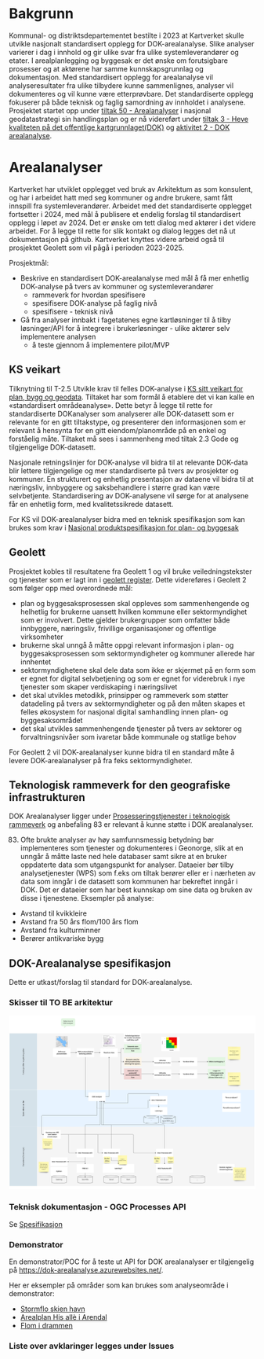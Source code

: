 # Bakgrunn
Kommunal- og distriktsdepartementet bestilte i 2023 at Kartverket skulle utvikle nasjonalt standardisert opplegg for DOK-arealanalyse. Slike analyser varierer i dag i innhold og gir ulike svar fra ulike systemleverandører og etater. I arealplanlegging og byggesak er det ønske om forutsigbare prosesser og at aktørene har samme kunnskapsgrunnlag og dokumentasjon. Med standardisert opplegg for arealanalyse vil analyseresultater fra ulike tilbydere kunne sammenlignes, analyser vil dokumenteres og vil kunne være etterprøvbare. Det standardiserte opplegg fokuserer på både teknisk og faglig samordning av innholdet i analysene. 
Prosjektet startet opp under [tiltak 50 - Arealanalyser](https://www.geonorge.no/Geodataarbeid/nasjonal-geodatastrategi/handlingsplanens-tiltak/tiltak-50/) i nasjonal geodatastrategi sin handlingsplan og er nå videreført under [tiltak 3 - Heve kvaliteten på det offentlige kartgrunnlaget(DOK)](https://www.geonorge.no/Geodataarbeid/nasjonal-geodatastrategi/handlingsplanens-tiltak/tiltak-3/) og [aktivitet 2 - DOK arealanalyse](https://tiltaksplan.geonorge.no/tiltak/3/aktivitet/2).

# Arealanalyser
Kartverket har utviklet opplegget ved bruk av Arkitektum as som konsulent, og har i arbeidet hatt med seg kommuner og andre brukere, samt fått innspill fra systemleverandører. Arbeidet med det standardiserte opplegget fortsetter i 2024, med mål å publisere et endelig forslag til standardisert opplegg i løpet av 2024. Det er ønske om tett dialog med aktører i det videre arbeidet. For å legge til rette for slik kontakt og dialog legges det nå ut dokumentasjon på github. Kartverket knyttes videre arbeid  også til prosjektet Geolett som vil pågå i perioden 2023-2025. 

Prosjektmål:
* Beskrive en standardisert DOK-arealanalyse med mål å få mer enhetlig DOK-analyse på tvers av kommuner og systemleverandører
    * rammeverk for hvordan spesifisere
    * spesifisere DOK-analyse på faglig nivå
    * spesifisere - teknisk nivå
* Gå fra analyser innbakt i fagetatenes egne kartløsninger til å tilby løsninger/API for å integrere i brukerløsninger  - ulike aktører selv implementere analysen
    * å teste gjennom å implementere pilot/MVP


## KS veikart
Tilknytning til T-2.5 Utvikle krav til felles DOK-analyse i [KS sitt veikart for plan, bygg og geodata](https://www.ks.no/globalassets/fagomrader/digitalisering/verktoykasse-plan--og-byggesaker/gjennomfore/18-08-22-Veikart-plan-bygg-og-geodata-Sluttrapport-v1-0-ny-struktur.pdf).
Tiltaket har som formål å etablere det vi kan kalle en «standardisert
områdeanalyse». Dette betyr å legge til rette for standardiserte DOKanalyser som analyserer alle DOK-datasett som er relevante for en gitt
tiltakstype, og presenterer den informasjonen som er relevant å
hensynta for en gitt eiendom/planområde på en enkel og forståelig
måte.
Tiltaket må sees i sammenheng med tiltak 2.3 Gode og tilgjengelige
DOK-datasett.

Nasjonale retningslinjer for DOK-analyse vil bidra til at relevante
DOK-data blir lettere tilgjengelige og mer standardiserte på tvers av
prosjekter og kommuner. En strukturert og enhetlig presentasjon av
dataene vil bidra til at næringsliv, innbyggere og saksbehandlere i
større grad kan være selvbetjente.
Standardisering av DOK-analysene vil sørge for at analysene får en
enhetlig form, med kvalitetssikrede datasett.

For KS vil DOK-arealanalyser bidra med en teknisk spesifikasjon som kan brukes som krav i [Nasjonal produktspesifikasjon for plan- og byggesak](https://www.ks.no/fagomrader/digitalisering/felleslosninger/verktoykasse-plan--og-byggesak/verktoy/nasjonal-produktspesifikasjon-plan--og-byggesak/)

## Geolett
Prosjektet kobles til resultatene fra Geolett 1 og vil bruke veiledningstekster og tjenester som er lagt inn i [geolett register](https://register.geonorge.no/geolett). Dette videreføres i Geolett 2 som følger opp med overordnede mål:
* plan og byggesaksprosessen skal oppleves som sammenhengende og helhetlig for brukerne uansett hvilken kommune eller sektormyndighet som er involvert. Dette gjelder brukergrupper som omfatter både innbyggere, næringsliv, frivillige organisasjoner og offentlige virksomheter
* brukerne skal unngå å måtte oppgi relevant informasjon i plan- og byggesaksprosessen som sektormyndigheter og kommuner allerede har innhentet
* sektormyndighetene skal dele data som ikke er skjermet på en form som er egnet for digital selvbetjening og som er egnet for viderebruk i nye tjenester som skaper verdiskaping i næringslivet
* det skal utvikles metodikk, prinsipper og rammeverk som støtter datadeling på tvers av sektormyndigheter og på den måten skapes et felles økosystem for nasjonal digital samhandling innen plan- og byggesaksområdet
* det skal utvikles sammenhengende tjenester på tvers av sektorer og forvaltningsnivåer som ivaretar både kommunale og statlige behov

For Geolett 2 vil DOK-arealanalyser kunne bidra til en standard måte å levere DOK-arealanalyser på fra feks sektormyndigheter. 

## Teknologisk rammeverk for den geografiske infrastrukturen
DOK Arealanalyser ligger under [Prosesseringstjenester i teknologisk rammeverk](https://dokument.geonorge.no/styrendedokumenter/nasjonalt-rammeverk-for-geografisk-informasjon/rammeverksdokumentet/teknologisk-rammeverk-for-den-geografiske-infrastrukturen/4.0/teknologiskrammeverkhtml.html#_prosesseringstjenester) og anbefaling 83 er relevant å kunne støtte i DOK arealanalyser.

83. Ofte brukte analyser av høy samfunnsmessig betydning bør implementeres som tjenester og dokumenteres i Geonorge, slik at en unngår å måtte laste ned hele databaser samt sikre at en bruker oppdaterte data som utgangspunkt for analyser. Dataeier bør tilby analysetjenester (WPS) som f.eks om tiltak berører eller er i nærheten av data som inngår i de datasett som kommunen har bekreftet inngår i DOK. Det er dataeier som har best kunnskap om sine data og bruken av disse i tjenestene.
Eksempler på analyse:
* Avstand til kvikkleire
* Avstand fra 50 års flom/100 års flom
* Avstand fra kulturminner
* Berører antikvariske bygg

## DOK-Arealanalyse spesifikasjon
Dette er utkast/forslag til standard for DOK-arealanalyse. 

### Skisser til TO BE arkitektur

![Tjenestereise!](TOBETjenestereise.jpg)


### Teknisk dokumentasjon - OGC Processes API
Se [Spesifikasjon](spec.md)

### Demonstrator
En demonstrator/POC for å teste ut API for DOK arealanalyser er tilgjengelig på https://dok-arealanalyse.azurewebsites.net/.

Her er eksempler på områder som kan brukes som analyseområde i demonstrator:
* [Stormflo skien havn](demonstrator/stormflo_havn.geojson)
* [Arealplan His allè i Arendal](demonstrator/arealplan_his-alle.geojson)
* [Flom i drammen](demonstrator/flom_drammen.geojson)


### Liste over avklaringer legges under Issues
